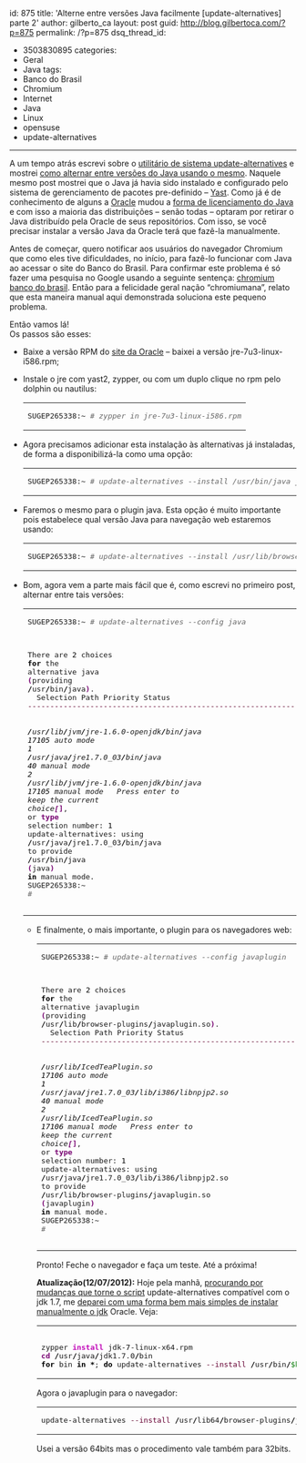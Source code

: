 id: 875
title: 'Alterne entre versões Java facilmente [update-alternatives] parte 2'
author: gilberto_ca
layout: post
guid: http://blog.gilbertoca.com/?p=875
permalink: /?p=875
dsq_thread_id:
  - 3503830895
categories:
  - Geral
  - Java
tags:
  - Banco do Brasil
  - Chromium
  - Internet
  - Java
  - Linux
  - opensuse
  - update-alternatives
---
<!-- google_ad_section_start -->

A um tempo atrás escrevi sobre o <a href="http://linux.die.net/man/8/update-alternatives" title="update-alternatives" target="_blank">utilitário de sistema update-alternatives</a> e mostrei <a href="http://blog.gilbertoca.com/?p=383" title="Alterne entre versões Java facilmente [update-alternatives]" target="_blank">como alternar entre versões do Java usando o mesmo</a>. Naquele mesmo post mostrei que o Java já havia sido instalado e configurado pelo sistema de gerenciamento de pacotes pre-definido &#8211; <a href="http://en.opensuse.org/YaST_Software_Management" title="Yast" target="_blank">Yast</a>. Como já é de conhecimento de alguns a <a href="http://www.oracle.com" title="oracle" target="_blank">Oracle</a> mudou a <a href="http://www.hardware.com.br/noticias/2011-08/java-licenca-linux.html" title="mudança de licença Java" target="_blank">forma de licenciamento do Java</a> e com isso a maioria das distribuições &#8211; senão todas &#8211; optaram por retirar o Java distribuído pela Oracle de seus repositórios. Com isso, se você precisar instalar a versão Java da Oracle terá que fazê-la manualmente. 

Antes de começar, quero notificar aos usuários do navegador Chromium que como eles tive dificuldades, no início, para fazê-lo funcionar com Java ao acessar o site do Banco do Brasil. Para confirmar este problema é só fazer uma pesquisa no Google usando a seguinte sentença: <a href="https://www.google.com.br/search?sourceid=chrome&#038;ie=UTF-8&#038;q=chromium+banco+do+brasil" title="chromium banco do brasil" target="_blank">chromium banco do brasil</a>. Então para a felicidade geral nação &#8220;chromiumana&#8221;, relato que esta maneira manual aqui demonstrada soluciona este pequeno problema. 

Então vamos lá!  
Os passos são esses:

  * Baixe a versão RPM do <a href="http://www.oracle.com/technetwork/java/javase/downloads/index.html" title="oracle java" target="_blank">site da Oracle</a> &#8211; baixei a versão jre-7u3-linux-i586.rpm;
  * Instale o jre com yast2, zypper, ou com um duplo clique no rpm pelo dolphin ou nautilus: <div class="wp_syntax">
      <table>
        <tr>
          <td class="code">
            <pre class="bash" style="font-family:monospace;">SUGEP265338:~ <span style="color: #666666; font-style: italic;"># zypper in jre-7u3-linux-i586.rpm</span></pre>
          </td>
        </tr>
      </table>
    </div>

  * Agora precisamos adicionar esta instalação às alternativas já instaladas, de forma a disponibilizá-la como uma opção: <div class="wp_syntax">
      <table>
        <tr>
          <td class="code">
            <pre class="bash" style="font-family:monospace;">SUGEP265338:~ <span style="color: #666666; font-style: italic;"># update-alternatives --install /usr/bin/java java /usr/java/jre1.7.0_03/bin/java 40</span></pre>
          </td>
        </tr>
      </table>
    </div>

  * Faremos o mesmo para o plugin java. Esta opção é muito importante pois estabelece qual versão Java para navegação web estaremos usando: <div class="wp_syntax">
      <table>
        <tr>
          <td class="code">
            <pre class="bash" style="font-family:monospace;">SUGEP265338:~ <span style="color: #666666; font-style: italic;"># update-alternatives --install /usr/lib/browser-plugins/javaplugin.so javaplugin /usr/java/jre1.7.0_03/lib/i386/libnpjp2.so 40</span></pre>
          </td>
        </tr>
      </table>
    </div>

  * Bom, agora vem a parte mais fácil que é, como escrevi no primeiro post, alternar entre tais versões: <div class="wp_syntax">
      <table>
        <tr>
          <td class="code">
            <pre class="bash" style="font-family:monospace;">SUGEP265338:~ <span style="color: #666666; font-style: italic;"># update-alternatives --config java</span>
There are <span style="color: #000000;">2</span> choices <span style="color: #000000; font-weight: bold;">for</span> the alternative java <span style="color: #7a0874; font-weight: bold;">&#40;</span>providing <span style="color: #000000; font-weight: bold;">/</span>usr<span style="color: #000000; font-weight: bold;">/</span>bin<span style="color: #000000; font-weight: bold;">/</span>java<span style="color: #7a0874; font-weight: bold;">&#41;</span>.
&nbsp;
  Selection    Path                                     Priority   Status
<span style="color: #660033;">------------------------------------------------------------</span>
<span style="color: #000000; font-weight: bold;">*</span> <span style="color: #000000;"></span>            <span style="color: #000000; font-weight: bold;">/</span>usr<span style="color: #000000; font-weight: bold;">/</span>lib<span style="color: #000000; font-weight: bold;">/</span>jvm<span style="color: #000000; font-weight: bold;">/</span>jre-1.6.0-openjdk<span style="color: #000000; font-weight: bold;">/</span>bin<span style="color: #000000; font-weight: bold;">/</span>java   <span style="color: #000000;">17105</span>     auto mode
  <span style="color: #000000;">1</span>            <span style="color: #000000; font-weight: bold;">/</span>usr<span style="color: #000000; font-weight: bold;">/</span>java<span style="color: #000000; font-weight: bold;">/</span>jre1.7.0_03<span style="color: #000000; font-weight: bold;">/</span>bin<span style="color: #000000; font-weight: bold;">/</span>java            <span style="color: #000000;">40</span>        manual mode
  <span style="color: #000000;">2</span>            <span style="color: #000000; font-weight: bold;">/</span>usr<span style="color: #000000; font-weight: bold;">/</span>lib<span style="color: #000000; font-weight: bold;">/</span>jvm<span style="color: #000000; font-weight: bold;">/</span>jre-1.6.0-openjdk<span style="color: #000000; font-weight: bold;">/</span>bin<span style="color: #000000; font-weight: bold;">/</span>java   <span style="color: #000000;">17105</span>     manual mode
&nbsp;
Press enter to keep the current choice<span style="color: #7a0874; font-weight: bold;">&#91;</span><span style="color: #000000; font-weight: bold;">*</span><span style="color: #7a0874; font-weight: bold;">&#93;</span>, or <span style="color: #7a0874; font-weight: bold;">type</span> selection number: <span style="color: #000000;">1</span>
update-alternatives: using <span style="color: #000000; font-weight: bold;">/</span>usr<span style="color: #000000; font-weight: bold;">/</span>java<span style="color: #000000; font-weight: bold;">/</span>jre1.7.0_03<span style="color: #000000; font-weight: bold;">/</span>bin<span style="color: #000000; font-weight: bold;">/</span>java to provide <span style="color: #000000; font-weight: bold;">/</span>usr<span style="color: #000000; font-weight: bold;">/</span>bin<span style="color: #000000; font-weight: bold;">/</span>java <span style="color: #7a0874; font-weight: bold;">&#40;</span>java<span style="color: #7a0874; font-weight: bold;">&#41;</span> <span style="color: #000000; font-weight: bold;">in</span> manual mode.
SUGEP265338:~ <span style="color: #666666; font-style: italic;">#</span></pre>
          </td>
        </tr>
      </table>
    </div>

  * E finalmente, o mais importante, o plugin para os navegadores web: <div class="wp_syntax">
      <table>
        <tr>
          <td class="code">
            <pre class="bash" style="font-family:monospace;">SUGEP265338:~ <span style="color: #666666; font-style: italic;"># update-alternatives --config javaplugin</span>
There are <span style="color: #000000;">2</span> choices <span style="color: #000000; font-weight: bold;">for</span> the alternative javaplugin <span style="color: #7a0874; font-weight: bold;">&#40;</span>providing <span style="color: #000000; font-weight: bold;">/</span>usr<span style="color: #000000; font-weight: bold;">/</span>lib<span style="color: #000000; font-weight: bold;">/</span>browser-plugins<span style="color: #000000; font-weight: bold;">/</span>javaplugin.so<span style="color: #7a0874; font-weight: bold;">&#41;</span>.
&nbsp;
  Selection    Path                                        Priority   Status
<span style="color: #660033;">------------------------------------------------------------</span>
<span style="color: #000000; font-weight: bold;">*</span> <span style="color: #000000;"></span>            <span style="color: #000000; font-weight: bold;">/</span>usr<span style="color: #000000; font-weight: bold;">/</span>lib<span style="color: #000000; font-weight: bold;">/</span>IcedTeaPlugin.so                    <span style="color: #000000;">17106</span>     auto mode
  <span style="color: #000000;">1</span>            <span style="color: #000000; font-weight: bold;">/</span>usr<span style="color: #000000; font-weight: bold;">/</span>java<span style="color: #000000; font-weight: bold;">/</span>jre1.7.0_03<span style="color: #000000; font-weight: bold;">/</span>lib<span style="color: #000000; font-weight: bold;">/</span>i386<span style="color: #000000; font-weight: bold;">/</span>libnpjp2.so   <span style="color: #000000;">40</span>        manual mode
  <span style="color: #000000;">2</span>            <span style="color: #000000; font-weight: bold;">/</span>usr<span style="color: #000000; font-weight: bold;">/</span>lib<span style="color: #000000; font-weight: bold;">/</span>IcedTeaPlugin.so                    <span style="color: #000000;">17106</span>     manual mode
&nbsp;
Press enter to keep the current choice<span style="color: #7a0874; font-weight: bold;">&#91;</span><span style="color: #000000; font-weight: bold;">*</span><span style="color: #7a0874; font-weight: bold;">&#93;</span>, or <span style="color: #7a0874; font-weight: bold;">type</span> selection number: <span style="color: #000000;">1</span>
update-alternatives: using <span style="color: #000000; font-weight: bold;">/</span>usr<span style="color: #000000; font-weight: bold;">/</span>java<span style="color: #000000; font-weight: bold;">/</span>jre1.7.0_03<span style="color: #000000; font-weight: bold;">/</span>lib<span style="color: #000000; font-weight: bold;">/</span>i386<span style="color: #000000; font-weight: bold;">/</span>libnpjp2.so to provide <span style="color: #000000; font-weight: bold;">/</span>usr<span style="color: #000000; font-weight: bold;">/</span>lib<span style="color: #000000; font-weight: bold;">/</span>browser-plugins<span style="color: #000000; font-weight: bold;">/</span>javaplugin.so <span style="color: #7a0874; font-weight: bold;">&#40;</span>javaplugin<span style="color: #7a0874; font-weight: bold;">&#41;</span> <span style="color: #000000; font-weight: bold;">in</span> manual mode.
SUGEP265338:~ <span style="color: #666666; font-style: italic;">#</span></pre>
          </td>
        </tr>
      </table>
    </div>

Pronto! Feche o navegador e faça um teste. Até a próxima! 

**Atualização(12/07/2012):** Hoje pela manhã, <a href="https://www.google.com.br/search?q=update-alternatives+for+jdk+7&#038;ie=utf-8&#038;oe=utf-8&#038;aq=t&#038;rls=org.mozilla:pt-BR:official&#038;client=firefox-a" title="script for registering JDK7 to update-alternatives" target="_blank">procurando por mudanças que torne o script</a> update-alternatives compatível com o jdk 1.7, me <a href="http://odoepner.wordpress.com/2011/10/02/install-jdk7-on-opensuse/" title="Install JDK7 on OpenSuse" target="_blank">deparei com uma forma bem mais simples de instalar manualmente o jdk</a> Oracle. Veja:

<div class="wp_syntax">
  <table>
    <tr>
      <td class="code">
        <pre class="bash" style="font-family:monospace;">&nbsp;
zypper <span style="color: #c20cb9; font-weight: bold;">install</span> jdk-<span style="color: #000000;">7</span>-linux-x64.rpm
<span style="color: #7a0874; font-weight: bold;">cd</span> <span style="color: #000000; font-weight: bold;">/</span>usr<span style="color: #000000; font-weight: bold;">/</span>java<span style="color: #000000; font-weight: bold;">/</span>jdk1.7.0<span style="color: #000000; font-weight: bold;">/</span>bin
<span style="color: #000000; font-weight: bold;">for</span> bin <span style="color: #000000; font-weight: bold;">in</span> <span style="color: #000000; font-weight: bold;">*</span>; <span style="color: #000000; font-weight: bold;">do</span> update-alternatives <span style="color: #660033;">--install</span> <span style="color: #000000; font-weight: bold;">/</span>usr<span style="color: #000000; font-weight: bold;">/</span>bin<span style="color: #000000; font-weight: bold;">/</span><span style="color: #007800;">$bin</span> <span style="color: #007800;">$bin</span> $<span style="color: #7a0874; font-weight: bold;">&#40;</span><span style="color: #7a0874; font-weight: bold;">pwd</span><span style="color: #7a0874; font-weight: bold;">&#41;</span><span style="color: #000000; font-weight: bold;">/</span><span style="color: #007800;">$bin</span> <span style="color: #000000;">20000</span>; <span style="color: #000000; font-weight: bold;">done</span></pre>
      </td>
    </tr>
  </table>
</div>

Agora o javaplugin para o navegador:

<div class="wp_syntax">
  <table>
    <tr>
      <td class="code">
        <pre class="bash" style="font-family:monospace;">update-alternatives <span style="color: #660033;">--install</span> <span style="color: #000000; font-weight: bold;">/</span>usr<span style="color: #000000; font-weight: bold;">/</span>lib64<span style="color: #000000; font-weight: bold;">/</span>browser-plugins<span style="color: #000000; font-weight: bold;">/</span>javaplugin.so javaplugin <span style="color: #000000; font-weight: bold;">/</span>usr<span style="color: #000000; font-weight: bold;">/</span>java<span style="color: #000000; font-weight: bold;">/</span>jdk1.7.0<span style="color: #000000; font-weight: bold;">/</span>jre<span style="color: #000000; font-weight: bold;">/</span>lib<span style="color: #000000; font-weight: bold;">/</span>amd64<span style="color: #000000; font-weight: bold;">/</span>libnpjp2.so <span style="color: #000000;">20000</span></pre>
      </td>
    </tr>
  </table>
</div></p> 

Usei a versão 64bits mas o procedimento vale também para 32bits.

<!-- google_ad_section_end -->